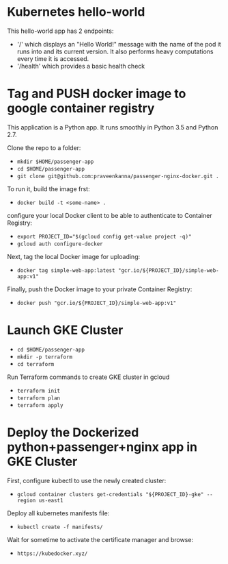 # Kubernetes hello-world

This hello-world app has 2 endpoints:
- '/' which displays an "Hello World!" message with the name of the pod it runs
    into and its current version. It also performs heavy computations every time it is accessed.
- '/health' which provides a basic health check

# Tag and PUSH docker image to google container registry

This application is a Python app. It runs smoothly in Python 3.5 and Python 2.7.

Clone the repo to a folder:
- `mkdir $HOME/passenger-app`
- `cd $HOME/passenger-app`
- `git clone git@github.com:praveenkanna/passenger-nginx-docker.git .`

To run it, build the image frst:

- `docker build -t <some-name> . `

configure your local Docker client to be able to authenticate to Container Registry: 
- `export PROJECT_ID="$(gcloud config get-value project -q)"`
- `gcloud auth configure-docker`

Next, tag the local Docker image for uploading:

- `docker tag simple-web-app:latest "gcr.io/${PROJECT_ID}/simple-web-app:v1"`

Finally, push the Docker image to your private Container Registry:

- `docker push "gcr.io/${PROJECT_ID}/simple-web-app:v1"`

# Launch GKE Cluster

- `cd $HOME/passenger-app`
- `mkdir -p terraform`
- `cd terraform`

Run Terraform commands to create GKE cluster in gcloud

- `terraform init`
- `terraform plan`
- `terraform apply`

# Deploy the Dockerized python+passenger+nginx app in GKE Cluster

First, configure kubectl to use the newly created cluster:

- `gcloud container clusters get-credentials "${PROJECT_ID}-gke" --region us-east1`

Deploy all kubernetes manifests file:

- `kubectl create -f manifests/`

Wait for sometime to activate the certificate manager and browse:

- `https://kubedocker.xyz/`